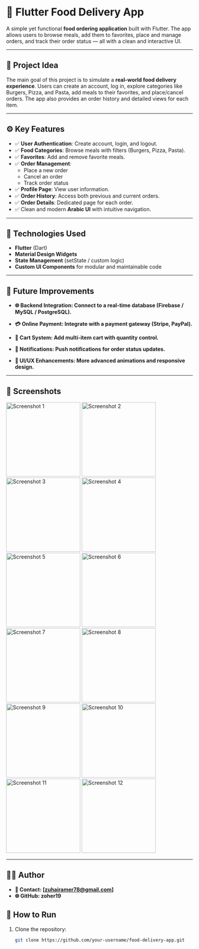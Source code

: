 # 🍔 Flutter Food Delivery App  

A simple yet functional **food ordering application** built with Flutter. The app allows users to browse meals, add them to favorites, place and manage orders, and track their order status — all with a clean and interactive UI.  

---

## 🎯 Project Idea  

The main goal of this project is to simulate a **real-world food delivery experience**. Users can create an account, log in, explore categories like Burgers, Pizza, and Pasta, add meals to their favorites, and place/cancel orders. The app also provides an order history and detailed views for each item.  

---

## ⚙️ Key Features  

- ✅ **User Authentication**: Create account, login, and logout.  
- ✅ **Food Categories**: Browse meals with filters (Burgers, Pizza, Pasta).  
- ✅ **Favorites**: Add and remove favorite meals.  
- ✅ **Order Management**:  
  - Place a new order  
  - Cancel an order  
  - Track order status  
- ✅ **Profile Page**: View user information.  
- ✅ **Order History**: Access both previous and current orders.  
- ✅ **Order Details**: Dedicated page for each order.  
- ✅ Clean and modern **Arabic UI** with intuitive navigation.  

---

## 🧠 Technologies Used  

- **Flutter** (Dart)  
- **Material Design Widgets**  
- **State Management** (setState / custom logic)  
- **Custom UI Components** for modular and maintainable code  

---

## 🔮 Future Improvements
- **🌐 Backend Integration: Connect to a real-time database (Firebase / MySQL / PostgreSQL).**

- **💳 Online Payment: Integrate with a payment gateway (Stripe, PayPal).**

- **🛒 Cart System: Add multi-item cart with quantity control.**

- **🔔 Notifications: Push notifications for order status updates.**

- **🎨 UI/UX Enhancements: More advanced animations and responsive design.**

---

## 📸 Screenshots  
<img src="DesImages/P1.jpeg" alt="Screenshot 1" width="200"/> <img src="DesImages/P2.jpeg" alt="Screenshot 2" width="200"/>
<img src="DesImages/P3.jpeg" alt="Screenshot 3" width="200"/>
<img src="DesImages/P4.jpeg" alt="Screenshot 4" width="200"/>
<img src="DesImages/P5.jpeg" alt="Screenshot 5" width="200"/>
<img src="DesImages/P6.jpeg" alt="Screenshot 6" width="200"/>
<img src="DesImages/P7.jpeg" alt="Screenshot 7" width="200"/>
<img src="DesImages/P8.jpeg" alt="Screenshot 8" width="200"/>
<img src="DesImages/P9.jpeg" alt="Screenshot 9" width="200"/>
<img src="DesImages/P10.jpeg" alt="Screenshot 10" width="200"/>
<img src="DesImages/P11.jpeg" alt="Screenshot 11" width="200"/>
<img src="DesImages/P12.jpeg" alt="Screenshot 12" width="200"/>


---


## 👨‍💻 Author
- **📧 Contact: [zuhairamer78@gmail.com]**
- **🌐 GitHub: zoher19**

## 🚀 How to Run  

1. Clone the repository:  
   ```bash
   git clone https://github.com/your-username/food-delivery-app.git
